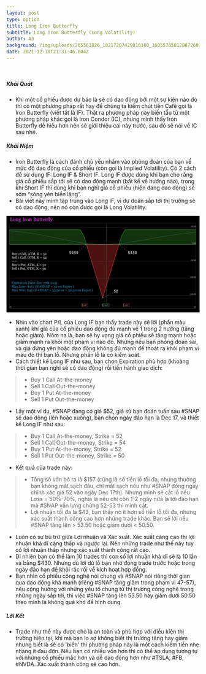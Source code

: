 ```yaml
---
layout: post
type: option
title: Long Iron Butterfly
subtitle: Long Iron Butterfly (Long Volatility)
author: A3
background: /img/uploads/265561826_10217207429816180_1605570501288726014_n.jpeg
date: 2021-12-10T21:31:46.044Z
---
```

![]()

##### Khái Quát

* Khi một cổ phiếu được dự báo là sẽ có dao động bởi một sự kiện nào đó thì có một phương pháp rất hay để chúng ta kiếm chút tiền Café gọi là Iron Butterfly (viết tắt là IF). Thật ra phương pháp này biến tấu từ một phương pháp khác gọi là Iron Condor (IC), nhưng mình thấy Iron Butterfly dễ hiểu hơn nên sẽ giới thiệu cái này trước, sau đó sẽ nói về IC sau nhé.

##### Khái Niệm

* Iron Butterfly là cách đánh chủ yếu nhắm vào phỏng đoán của bạn về mức độ dao động của cổ phiếu (còn gọi là Implied Volatility). Có 2 cách để sử dụng IF: Long IF & Short IF. Long IF được dùng khi bạn cho rằng giá cổ phiếu sắp tới sẽ có dao động mạnh (bất kể về hướng nào), trong khi Short IF thì dùng khi bạn nghĩ giá cổ phiếu (hiện đang dao động) sẽ sớm “sóng yên biển lặng”.
* Bài viết này mình tập trung vào Long IF, vì dự đoán sắp tới thị trường sẽ có dao động, nên nó còn được gọi là Long Volatility.

![](/img/uploads/265561826_10217207429816180_1605570501288726014_n.jpeg)

* Nhìn vào chart P/L của Long IF bạn thấy trade này sẽ lời (phần màu xanh) khi giá của cổ phiếu dao động đủ mạnh về 1 trong 2 hướng (tăng hoặc giảm). Nôm na là, bạn sẽ hy vọng giá cổ phiếu sẽ tăng mạnh hoặc giảm mạnh ra khỏi một phạm vi nào đó. Nhưng nếu bạn phỏng đoán sai, và giá đứng yên hoặc dao động không đủ mạnh để thoát ra khỏi phạm vi màu đỏ thì bạn lỗ. Nhưng phần lỗ là có kiểm soát.
* Cách thiết kế Long IF như sau, bạn chọn Expiration phù hợp (khoảng thời gian bạn nghĩ sẽ có dao động) rồi tiến hành giao dịch:

> * Buy 1 Call At-the-money
> * Sell 1 Call Out-the-money
> * Buy 1 Put At-the-money
> * Sell 1 Put Out-the-money

* Lấy một ví dụ, #SNAP đang có giá $52, giả sử bạn đoán tuần sau #SNAP sẽ dao động (lên hoặc xuống), bạn chọn ngày đáo hạn là Dec 17, và thiết kế Long IF như sau:

> * Buy 1 Call At-the-money, Strike = 52
> * Sell 1 Call Out-the-money, Strike = 54
> * Buy 1 Put At-the-money, Strike = 52
> * Sell 1 Put Out-the-money, Strike = 50

* Kết quả của trade này:

> * Tổng số vốn bỏ ra là $157 (cũng là số tiền lỗ tối đa, nhưng thường bạn không mất sạch đâu, chỉ mất sạch nếu như #SNAP đóng ngay chính xác giá 52 vào ngày Dec 17th). Nhưng mình sẽ cắt lỗ nếu Loss = 50%-70%, nghĩa là nếu chỉ còn 1-2 ngày nữa là tới đáo hạn mà #SNAP vẫn lưng chừng 52-53 thì mình cắt.
> * Lợi nhuận tối đa là $43, bạn thấy nó ít hơn số tiền lỗ tối đa, nhưng xác suất thành công cao hơn những trade khác. Bạn sẽ lời nếu #SNAP tăng lên > 53.50 hoặc giảm dưới < 50.50.

* Luôn có sự bù trừ giữa Lợi nhuận và Xác suất. Xác suất càng cao thì lợi nhuận khả dĩ càng thấp và ngược lại. Nên những trade như thế này tuy có lợi nhuận thấp nhưng xác suất thành công rất cao.
* Dĩ nhiên bạn có thể làm 10 trades thì con số lợi nhuận khả dĩ sẽ là 10 lần và bằng $430. Nhưng dù lời dù lỗ bạn nhớ đóng trade trước hoặc trong ngày đáo hạn để khỏi rắc rối về kích hoạt hợp đồng.
* Bạn nhìn cổ phiếu công nghệ nói chung và #SNAP nói riêng thời gian qua dao động khá mạnh (riêng #SNAP tăng giảm trong phạm vi 47-57), nếu cộng hưởng với những yếu tố chung từ thị trường công nghệ trong những ngày sắp tới, thì việc #SNAP tăng lên 53.50 hay giảm dưới 50.50 theo mình là không quá khó để hình dung.

##### Lời Kết

* Trade như thế này được cho là an toàn và phù hợp với điều kiện thị trường hiện tại, khi mà bạn lo sợ không biết thị trường tăng hay giảm nhưng biết là sẽ có 'biến' thì phương pháp này là một cách kiếm tiền nhẹ nhàng ít đau đớn.
  Nếu bạn có nhiều vốn hơn thì có thể áp dụng tương tự với những cổ phiếu mắc hơn và dễ dao động hơn như #TSLA, #FB, #NVDA. Xác xuất thành công sẽ cao hơn.